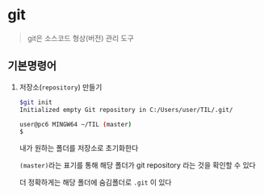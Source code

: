 # git

> git은 소스코드 형상(버전) 관리 도구

## 기본명령어

1. 저장소(`repository`) 만들기

   ```bash
   $git init
   Initialized empty Git repository in C:/Users/user/TIL/.git/
   
   user@pc6 MINGW64 ~/TIL (master)
   $
   ```

   내가 원하는 폴더를 저장소로 초기화한다

   `(master)`라는 표기를 통해 해당 폴더가 git repository 라는 것을 확인할 수 있다

   더 정확하게는 해당 폴더에 숨김폴더로 `.git` 이 있다

   



